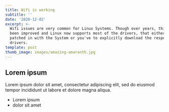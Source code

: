 ```yaml
---
title: Wifi is working
subtitle: ''
date: '2020-12-02'
excerpt: >-
  Wifi issues are very common for Linux Systems. Though over years, this has
  been improved and Linux now supports most of the drivers, that either comes
  patched in with the System or you've to explicitly download the respective
  drivers.
template: post
thumb_image: images/amazing-amaranth.jpg
---
```

## Lorem ipsum
Lorem ipsum dolor sit amet, consectetur adipiscing elit, sed do eiusmod tempor incididunt ut labore et dolore magna aliqua.
- Lorem ipsum
- dolor sit amet